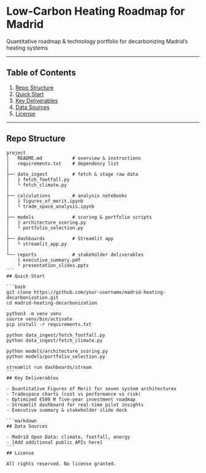 # Low-Carbon Heating Roadmap for Madrid

Quantitative roadmap & technology portfolio for decarbonizing Madrid’s heating systems

---

## Table of Contents

1. [Repo Structure](#repo-structure)  
2. [Quick Start](#quick-start)  
3. [Key Deliverables](#key-deliverables)  
4. [Data Sources](#data-sources)  
5. [License](#license)

---

## Repo Structure

```text
project
│   README.md           # overview & instructions
│   requirements.txt    # dependency list
│
├── data_ingest         # fetch & stage raw data
│   ├ fetch_footfall.py
│   └ fetch_climate.py
│
├── calculations        # analysis notebooks
│   ├ figures_of_merit.ipynb
│   └ trade_space_analysis.ipynb
│
├── models              # scoring & portfolio scripts
│   ├ architecture_scoring.py
│   └ portfolio_selection.py
│
├── dashboards          # Streamlit app
│   └ streamlit_app.py
│
└── reports             # stakeholder deliverables
    ├ executive_summary.pdf
    └ presentation_slides.pptx
´´´
## Quick Start

```bash
git clone https://github.com/your-username/madrid-heating-decarbonization.git
cd madrid-heating-decarbonization

python3 -m venv venv
source venv/bin/activate
pip install -r requirements.txt

python data_ingest/fetch_footfall.py
python data_ingest/fetch_climate.py

python models/architecture_scoring.py
python models/portfolio_selection.py

streamlit run dashboards/stream
´´´
## Key Deliverables

- Quantitative Figures of Merit for seven system architectures  
- Tradespace charts (cost vs performance vs risk)  
- Optimized €500 M five-year investment roadmap  
- Streamlit dashboard for real-time pilot insights  
- Executive summary & stakeholder slide deck

```markdown
## Data Sources

- Madrid Open Data: climate, footfall, energy  
- [Add additional public APIs here]
´´´
## License

All rights reserved. No license granted.
